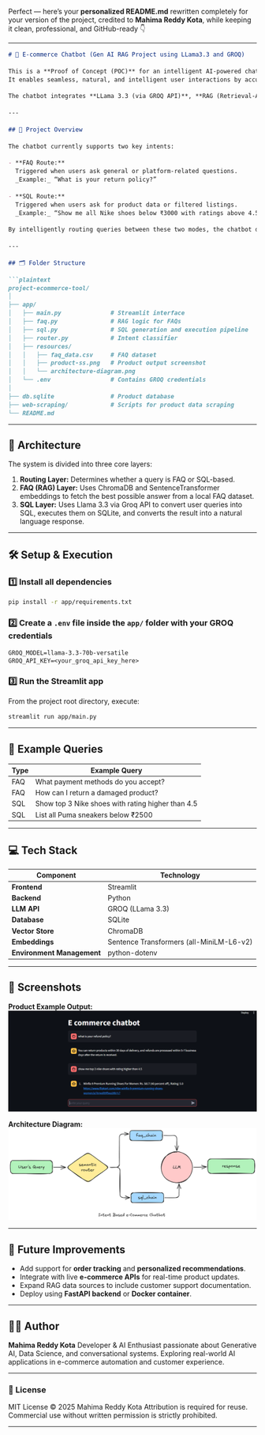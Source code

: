 Perfect — here’s your **personalized README.md** rewritten completely for your version of the project, credited to **Mahima Reddy Kota**, while keeping it clean, professional, and GitHub-ready 👇

---

````markdown
# 💬 E-commerce Chatbot (Gen AI RAG Project using LLama3.3 and GROQ)

This is a **Proof of Concept (POC)** for an intelligent AI-powered chatbot tailored for an **e-commerce platform**, designed and implemented by **Mahima Reddy Kota**.  
It enables seamless, natural, and intelligent user interactions by accurately identifying the intent behind queries and generating relevant responses — either from an FAQ knowledge base or a live database.

The chatbot integrates **LLama 3.3 (via GROQ API)**, **RAG (Retrieval-Augmented Generation)**, and **real-time SQL querying**, combining them into a single Streamlit-based conversational interface.

---

## 🧠 Project Overview

The chatbot currently supports two key intents:

- **FAQ Route:**  
  Triggered when users ask general or platform-related questions.  
  _Example:_ “What is your return policy?”  

- **SQL Route:**  
  Triggered when users ask for product data or filtered listings.  
  _Example:_ “Show me all Nike shoes below ₹3000 with ratings above 4.5.”  

By intelligently routing queries between these two modes, the chatbot delivers both **informational** and **data-driven** answers.

---

## 🗂️ Folder Structure

```plaintext
project-ecommerce-tool/
│
├── app/
│   ├── main.py              # Streamlit interface
│   ├── faq.py               # RAG logic for FAQs
│   ├── sql.py               # SQL generation and execution pipeline
│   ├── router.py            # Intent classifier
│   ├── resources/
│   │   ├── faq_data.csv     # FAQ dataset
│   │   ├── product-ss.png   # Product output screenshot
│   │   └── architecture-diagram.png
│   └── .env                 # Contains GROQ credentials
│
├── db.sqlite                # Product database
├── web-scraping/            # Scripts for product data scraping
└── README.md
````

---

## 🧩 Architecture

The system is divided into three core layers:

1. **Routing Layer:**
   Determines whether a query is FAQ or SQL-based.
2. **FAQ (RAG) Layer:**
   Uses ChromaDB and SentenceTransformer embeddings to fetch the best possible answer from a local FAQ dataset.
3. **SQL Layer:**
   Uses Llama 3.3 via Groq API to convert user queries into SQL, executes them on SQLite, and converts the result into a natural language response.

---

## 🛠️ Setup & Execution

### 1️⃣ Install all dependencies

```bash
pip install -r app/requirements.txt
```

### 2️⃣ Create a `.env` file inside the `app/` folder with your GROQ credentials

```text
GROQ_MODEL=llama-3.3-70b-versatile
GROQ_API_KEY=<your_groq_api_key_here>
```

### 3️⃣ Run the Streamlit app

From the project root directory, execute:

```bash
streamlit run app/main.py
```

---

## 🧠 Example Queries

| Type | Example Query                                     |
| ---- | ------------------------------------------------- |
| FAQ  | What payment methods do you accept?               |
| FAQ  | How can I return a damaged product?               |
| SQL  | Show top 3 Nike shoes with rating higher than 4.5 |
| SQL  | List all Puma sneakers below ₹2500                |

---

## 💻 Tech Stack

| Component                  | Technology                               |
| -------------------------- | ---------------------------------------- |
| **Frontend**               | Streamlit                                |
| **Backend**                | Python                                   |
| **LLM API**                | GROQ (LLama 3.3)                         |
| **Database**               | SQLite                                   |
| **Vector Store**           | ChromaDB                                 |
| **Embeddings**             | Sentence Transformers (all-MiniLM-L6-v2) |
| **Environment Management** | python-dotenv                            |

---

## 📸 Screenshots

**Product Example Output:**
![product screenshot](app/resources/product-ss.png)

**Architecture Diagram:**
![architecture diagram](app/resources/architecture-diagram.png)

---

## 🚀 Future Improvements

* Add support for **order tracking** and **personalized recommendations**.
* Integrate with live **e-commerce APIs** for real-time product updates.
* Expand RAG data sources to include customer support documentation.
* Deploy using **FastAPI backend** or **Docker container**.

---

## 👩‍💻 Author

**Mahima Reddy Kota**
Developer & AI Enthusiast passionate about Generative AI, Data Science, and conversational systems.
Exploring real-world AI applications in e-commerce automation and customer experience.

---

### 🧾 License

MIT License © 2025 Mahima Reddy Kota
Attribution is required for reuse.
Commercial use without written permission is strictly prohibited.

---

```


```
